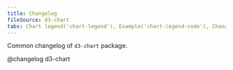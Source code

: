 ```yaml
---
title: Changelog
fileSource: d3-chart
tabs: Chart legend('chart-legend'), Example('chart-legend-code'), Changelog('d3-chart-changelog')
---
```


Common changelog of `d3-chart` package.

@changelog d3-chart
